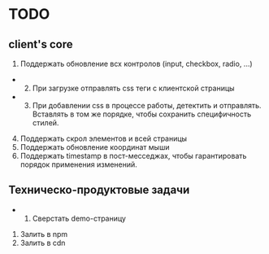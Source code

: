 # TODO

## client's core
1. Поддержать обновление всх контролов (input, checkbox, radio, ...)
+ 2. При загрузке отправлять css теги с клиентской страницы
+ 3. При добавлении css в процессе работы, детектить и отправлять. Вставлять в том же порядке, чтобы сохранить специфичность стилей.
4. Поддержать скрол элементов и всей страницы
5. Поддержать обновление координат мыши
6. Поддержать timestamp в пост-месседжах, чтобы гарантировать порядок применения изменений.

## Техническо-продуктовые задачи
+ 1. Сверстать demo-страницу
1. Залить в npm 
2. Залить в cdn
